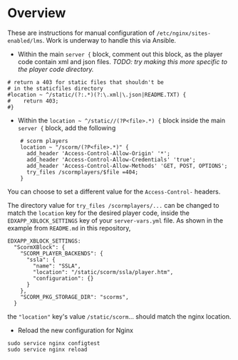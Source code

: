 # Overview

These are instructions for manual configuration of `/etc/nginx/sites-enabled/lms`.  Work is underway to handle this via Ansible.


* Within the main `server {` block, comment out this block, as the player code contain xml and json files.  _TODO: try making this more specific to the player code directory._

```
# return a 403 for static files that shouldn't be
# in the staticfiles directory
#location ~ ^/static/(?:.*)(?:\.xml|\.json|README.TXT) {
#    return 403;
#}
```

* Within the `location ~ ^/static//(?P<file>.*) {` block inside the main
`server {` block, add the following

```
    # scorm players
    location ~ "/scorm/(?P<file>.*)" {
      add_header 'Access-Control-Allow-Origin' '*';
      add_header 'Access-Control-Allow-Credentials' 'true';
      add_header 'Access-Control-Allow-Methods' 'GET, POST, OPTIONS';
      try_files /scormplayers/$file =404;
    }
```

You can choose to set a different value for the `Access-Control-` headers.

The directory value for `try_files /scormplayers/...` can be changed to match the `location` key for the desired player code, inside the `EDXAPP_XBLOCK_SETTINGS` key of your `server-vars.yml` file.  As shown in the example from `README.md` in this repository,

```
EDXAPP_XBLOCK_SETTINGS:
  "ScormXBlock": {
    "SCORM_PLAYER_BACKENDS": {
      "ssla": {
        "name": "SSLA",
        "location": "/static/scorm/ssla/player.htm",
        "configuration": {}
      }
    },
    "SCORM_PKG_STORAGE_DIR": "scorms",
  }
```

the `"location"` key's value `/static/scorm`... should match the nginx location.  

* Reload the new configuration for Nginx

```
sudo service nginx configtest
sudo service nginx reload
```





